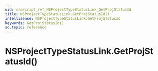 ```yaml
---
uid: crmscript_ref_NSProjectTypeStatusLink_GetProjStatusId
title: NSProjectTypeStatusLink.GetProjStatusId()
intellisense: NSProjectTypeStatusLink.GetProjStatusId
keywords: GetProjStatusId()
so.topic: reference
---
```


# NSProjectTypeStatusLink.GetProjStatusId()

